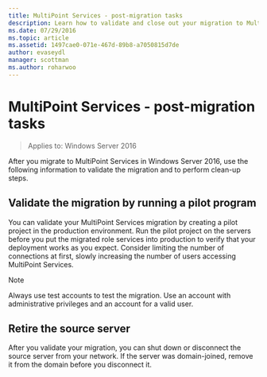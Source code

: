 ```yaml
---
title: MultiPoint Services - post-migration tasks
description: Learn how to validate and close out your migration to MultiPoint Services
ms.date: 07/29/2016
ms.topic: article
ms.assetid: 1497cae0-071e-467d-89b8-a7050815d7de
author: evaseydl
manager: scottman
ms.author: roharwoo
---
```

# MultiPoint Services - post-migration tasks

>Applies to: Windows Server 2016

After you migrate to MultiPoint Services in Windows Server 2016, use the following information to validate the migration and to perform clean-up steps.

## Validate the migration by running a pilot program

You can validate your MultiPoint Services migration by creating a pilot project in the production environment. Run the pilot project on the servers before you put the migrated role services into production to verify that your deployment works as you expect. Consider limiting the number of connections at first, slowly increasing the number of users accessing MultiPoint Services.

> [!NOTE]
> Always use test accounts to test the migration. Use an account with administrative privileges and an account for a valid user.

## Retire the source server
After you validate your migration, you can shut down or disconnect the source server from your network. If the server was domain-joined, remove it from the domain before you disconnect it.

